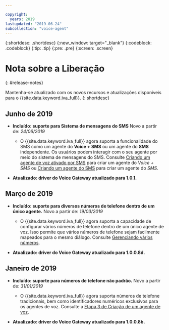 ```yaml
---

copyright:
  years: 2019
lastupdated: "2019-06-24"
subcollection: "voice-agent"
---
```


{:shortdesc: .shortdesc}
{:new_window: target="_blank"}
{:codeblock: .codeblock}
{:tip: .tip}
{:pre: .pre}
{:screen: .screen}

# Nota sobre a Liberação
{: #release-notes}


Mantenha-se atualizado com os novos recursos e atualizações disponíveis para o {{site.data.keyword.iva_full}}.
{: shortdesc}

## Junho de 2019

- **Incluído: suporte para Sistema de mensagens do SMS** Novo a partir de: _24/06/2019_

  - O {{site.data.keyword.iva_full}} agora suporta a funcionalidade do SMS como um agente do **Voice + SMS** ou um agente do **SMS** independente. Os usuários podem interagir com o seu agente por meio do sistema de mensagens do SMS. Consulte [Criando um agente de voz ativado por SMS](/docs/services/voice-agent?topic=voice-agent-sms_config_instance) para criar um agente do _Voice + SMS_ ou [Criando um agente do SMS](/docs/services/voice-agent?topic=voice-agent-config_sms_instance) para criar um agente do _SMS_.

- **Atualizado: driver do Voice Gateway atualizado para 1.0.1.**

## Março de 2019

- **Incluído: suporte para diversos números de telefone dentro de um único agente.** Novo a partir de: _19/03/2019_

  - O {{site.data.keyword.iva_full}} agora suporta a capacidade de configurar vários
números de telefone dentro de um único agente de voz. Isso permite que vários números de telefone sejam facilmente mapeados para o mesmo diálogo. Consulte [Gerenciando vários números](/docs/services/voice-agent?topic=voice-agent-multi_num#multi_num).

- **Atualizado: driver do Voice Gateway atualizado para 1.0.0.8d.**

## Janeiro de 2019

- **Incluído: suporte para números de telefone não padrão.** Novo a partir de: _31/01/2019_

  - O {{site.data.keyword.iva_full}} agora suporta números de telefone tradicionais, bem como identificadores numéricos exclusivos para os agentes de voz. Consulte a [Etapa 3 de Criação
de um agente de voz](/docs/services/voice-agent?topic=voice-agent-config_instance#create_instance).

- **Atualizado: driver do Voice Gateway atualizado para 1.0.0.8b.**
